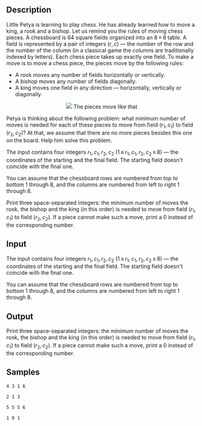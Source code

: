 ## Description

<div><p>Little Petya is learning to play chess. He has already learned how to move a king, a rook and a bishop. Let us remind you the rules of moving chess pieces. A chessboard is 64 square fields organized into an <span class="tex-span">8 × 8</span> table. A field is represented by a pair of integers <span class="tex-span">(<i>r</i>, <i>c</i>)</span> — the number of the row and the number of the column (in a classical game the columns are traditionally indexed by letters). Each chess piece takes up exactly one field. To make a move is to move a chess piece, the pieces move by the following rules:</p><ul> <li> A rook moves any number of fields horizontally or vertically. </li><li> A bishop moves any number of fields diagonally. </li><li> A king moves one field in any direction — horizontally, vertically or diagonally. </li></ul><center> <img class="tex-graphics" src="./26713/file/Lh1VNaOU.png" style="max-width: 100.0%;max-height: 100.0%;">   <span class="tex-font-size-small">The pieces move like that</span> </center><p>Petya is thinking about the following problem: what minimum number of moves is needed for each of these pieces to move from field <span class="tex-span">(<i>r</i><sub class="lower-index">1</sub>, <i>c</i><sub class="lower-index">1</sub>)</span> to field <span class="tex-span">(<i>r</i><sub class="lower-index">2</sub>, <i>c</i><sub class="lower-index">2</sub>)</span>? At that, we assume that there are no more pieces besides this one on the board. Help him solve this problem.</p></div><div class="input-specification"><p>The input contains four integers <span class="tex-span"><i>r</i><sub class="lower-index">1</sub>, <i>c</i><sub class="lower-index">1</sub>, <i>r</i><sub class="lower-index">2</sub>, <i>c</i><sub class="lower-index">2</sub></span> (<span class="tex-span">1 ≤ <i>r</i><sub class="lower-index">1</sub>, <i>c</i><sub class="lower-index">1</sub>, <i>r</i><sub class="lower-index">2</sub>, <i>c</i><sub class="lower-index">2</sub> ≤ 8</span>) — the coordinates of the starting and the final field. The starting field doesn't coincide with the final one.</p><p>You can assume that the chessboard rows are numbered from top to bottom 1 through 8, and the columns are numbered from left to right 1 through 8.</p></div><div class="output-specification"><p>Print three space-separated integers: the minimum number of moves the rook, the bishop and the king (in this order) is needed to move from field <span class="tex-span">(<i>r</i><sub class="lower-index">1</sub>, <i>c</i><sub class="lower-index">1</sub>)</span> to field <span class="tex-span">(<i>r</i><sub class="lower-index">2</sub>, <i>c</i><sub class="lower-index">2</sub>)</span>. If a piece cannot make such a move, print a 0 instead of the corresponding number.</p></div>


## Input

<p>The input contains four integers <span class="tex-span"><i>r</i><sub class="lower-index">1</sub>, <i>c</i><sub class="lower-index">1</sub>, <i>r</i><sub class="lower-index">2</sub>, <i>c</i><sub class="lower-index">2</sub></span> (<span class="tex-span">1 ≤ <i>r</i><sub class="lower-index">1</sub>, <i>c</i><sub class="lower-index">1</sub>, <i>r</i><sub class="lower-index">2</sub>, <i>c</i><sub class="lower-index">2</sub> ≤ 8</span>) — the coordinates of the starting and the final field. The starting field doesn't coincide with the final one.</p><p>You can assume that the chessboard rows are numbered from top to bottom 1 through 8, and the columns are numbered from left to right 1 through 8.</p>


## Output

<p>Print three space-separated integers: the minimum number of moves the rook, the bishop and the king (in this order) is needed to move from field <span class="tex-span">(<i>r</i><sub class="lower-index">1</sub>, <i>c</i><sub class="lower-index">1</sub>)</span> to field <span class="tex-span">(<i>r</i><sub class="lower-index">2</sub>, <i>c</i><sub class="lower-index">2</sub>)</span>. If a piece cannot make such a move, print a 0 instead of the corresponding number.</p>


## Samples

```input1
4 3 1 6

```

```output1
2 1 3

```






```input2
5 5 5 6

```

```output2
1 0 1

```



